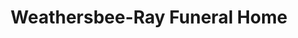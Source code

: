 ---
title: "Weathersbee-Ray Funeral Home"
url: /rotan/weathersbee-ray-funeral-home/
shop: Bestattungen
---